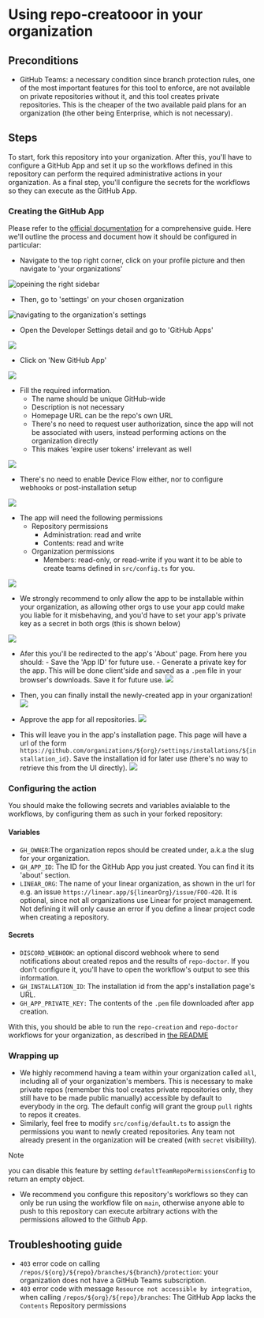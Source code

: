 # Using repo-creatooor in your organization

## Preconditions

- GitHub Teams: a necessary condition since branch protection rules, one of the most important features for this tool to enforce, are not available on private repositories without it, and this tool creates private repositories. This is the cheaper of the two available paid plans for an organization (the other being Enterprise, which is not necessary).

## Steps

To start, fork this repository into your organization.
After this, you'll have to configure a GitHub App and set it up so the workflows defined in this repository can perform the required administrative actions in your organization.
As a final step, you'll configure the secrets for the workflows so they can execute as the GitHub App.

### Creating the GitHub App

Please refer to the [official documentation](https://docs.github.com/en/apps/creating-github-apps/registering-a-github-app/registering-a-github-app) for a comprehensive guide. Here we'll outline the process and document how it should be configured in particular:

- Navigate to the top right corner, click on your profile picture and then navigate to 'your organizations'

![opeining the right sidebar](./resources/app-creation-1.png)

- Then, go to 'settings' on your chosen organization

![navigating to the organization's settings](./resources/app-creation-2.png)

- Open the Developer Settings detail and go to 'GitHub Apps'

![](./resources/app-creation-4.png)

- Click on 'New GitHub App'

![](./resources/app-creation-5.png)

- Fill the required information.
  - The name should be unique GitHub-wide
  - Description is not necessary
  - Homepage URL can be the repo's own URL
  - There's no need to request user authorization, since the app will not be associated with users, instead performing actions on the organization directly
  - This makes 'expire user tokens' irrelevant as well

![](./resources/app-creation-6.png)

- There's no need to enable Device Flow either, nor to configure webhooks or post-installation setup

![](./resources/app-creation-7.png)

- The app will need the following permissions
  - Repository permissions
    - Administration: read and write
    - Contents: read and write
  - Organization permissions
    - Members: read-only, or read-write if you want it to be able to create teams defined in `src/config.ts` for you.

![](./resources/app-creation-8.png)

- We strongly recommend to only allow the app to be installable within your organization, as allowing other orgs to use your app could make you liable for it misbehaving, and you'd have to set your app's private key as a secret in both orgs (this is shown below)

![](./resources/app-creation-9.png)

- Afer this you'll be redirected to the app's 'About' page. From here you should: - Save the 'App ID' for future use. - Generate a private key for the app. This will be done client'side and saved as a `.pem` file in your browser's downloads. Save it for future use.
  ![](./resources/app-creation-10.png)

- Then, you can finally install the newly-created app in your organization!
  ![](./resources/app-creation-11.png)

- Approve the app for all repositories.
  ![](./resources/app-creation-12.png)

- This will leave you in the app's installation page. This page will have a url of the form `https://github.com/organizations/${org}/settings/installations/${installation_id}`. Save the installation id for later use (there's no way to retrieve this from the UI directly).
  ![](./resources/app-creation-13.png)

### Configuring the action

You should make the following secrets and variables avialable to the workflows, by configuring them as such in your forked repository:

#### Variables

- `GH_OWNER`:The organization repos should be created under, a.k.a the slug for your organization.
- `GH_APP_ID`: The ID for the GitHub App you just created. You can find it its 'about' section.
- `LINEAR_ORG`: The name of your linear organization, as shown in the url for e.g. an issue `https://linear.app/${linearOrg}/issue/FOO-420`. It is optional, since not all organizations use Linear for project management. Not defining it will only cause an error if you define a linear project code when creating a repository.

#### Secrets

- `DISCORD_WEBHOOK`: an optional discord webhook where to send notifications about created repos and the results of `repo-doctor`. If you don't configure it, you'll have to open the workflow's output to see this information.
- `GH_INSTALLATION_ID`: The installation id from the app's installation page's URL.
- `GH_APP_PRIVATE_KEY:` The contents of the `.pem` file downloaded after app creation.

With this, you should be able to run the `repo-creation` and `repo-doctor` workflows for your organization, as described in [the README](../README.md)

### Wrapping up

- We highly recommend having a team within your organization called `all`, including all of your organization's members. This is necessary to make private repos (remember this tool creates private repositories only, they still have to be made public manually) accessible by default to everybody in the org. The default config will grant the group `pull` rights to repos it creates.
- Similarly, feel free to modify `src/config/default.ts` to assign the permissions you want to newly created repositories. Any team not already present in the organization will be created (with `secret` visibility).

> [!NOTE]  
> you can disable this feature by setting `defaultTeamRepoPermissionsConfig` to return an empty object.

- We recommend you configure this repository's workflows so they can only be run using the workflow file on `main`, otherwise anyone able to push to this repository can execute arbitrary actions with the permissions allowed to the Github App.

## Troubleshooting guide

- `403` error code on calling `/repos/${org}/${repo}/branches/${branch}/protection`: your organization does not have a GitHub Teams subscription.
- `403` error code with message `Resource not accessible by integration`, when calling `/repos/${org}/${repo}/branches`: The GitHub App lacks the `Contents` Repository permissions
